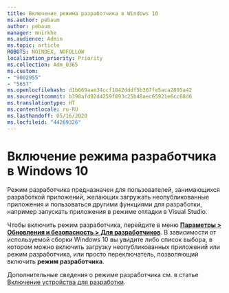 ```yaml
---
title: Включение режима разработчика в Windows 10
ms.author: pebaum
author: pebaum
manager: mnirkhe
ms.audience: Admin
ms.topic: article
ROBOTS: NOINDEX, NOFOLLOW
localization_priority: Priority
ms.collection: Adm_O365
ms.custom:
- "9002955"
- "5657"
ms.openlocfilehash: d1b669aae34ccf1842dddf5b367fe5aca2895a42
ms.sourcegitcommit: b398afd92d4259f893c25b48aec65921e6cc68d6
ms.translationtype: HT
ms.contentlocale: ru-RU
ms.lasthandoff: 05/16/2020
ms.locfileid: "44269326"
---
```

# <a name="enable-developer-mode-in-windows-10"></a>Включение режима разработчика в Windows 10

Режим разработчика предназначен для пользователей, занимающихся разработкой приложений, желающих загружать неопубликованные приложения и пользоваться другими функциями для разработки, например запускать приложения в режиме отладки в Visual Studio.

Чтобы включить режим разработчика, перейдите в меню **[Параметры > Обновления и безопасность > Для разработчиков](ms-settings:developers?activationSource=GetHelp)**. В зависимости от используемой сборки Windows 10 вы увидите либо список выбора, в котором можно включить загрузку неопубликованных приложений или режим разработчика, или просто переключатель, позволяющий включить **режим разработчика**.

Дополнительные сведения о режиме разработчика см. в статье [Включение устройства для разработки](https://docs.microsoft.com/windows/uwp/get-started/enable-your-device-for-development).
